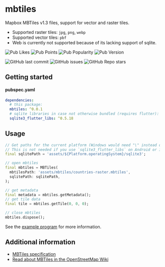 # mbtiles

Mapbox MBTiles v1.3 files, support for vector and raster tiles.

- Supported raster tiles: `jpg`, `png`, `webp` 
- Supported vector tiles: `pbf`
- Web is currently not supported because of its lacking support of sqlite.

![Pub Likes](https://img.shields.io/pub/likes/mbtiles)
![Pub Points](https://img.shields.io/pub/points/mbtiles)
![Pub Popularity](https://img.shields.io/pub/popularity/mbtiles)
![Pub Version](https://img.shields.io/pub/v/mbtiles)

![GitHub last commit](https://img.shields.io/github/last-commit/josxha/dart_mbtiles)
![GitHub issues](https://img.shields.io/github/issues/josxha/dart_mbtiles)
![GitHub Repo stars](https://img.shields.io/github/stars/josxha/dart_mbtiles?style=social)

## Getting started

#### pubspec.yaml
```yaml
dependencies:
  # this package:
  mbtiles: ^0.0.1
  # sqlite libraries in case not otherwise bundled (requires flutter):
  sqlite3_flutter_libs: ^0.5.18
```

## Usage

```dart
// Get paths for the current platform (Windows would need "\" instead of "/"). 
// This is not needed if you use `sqlite3_flutter_libs` on Android or iOS.
final sqlitePath = 'assets/${Platform.operatingSystem}/sqlite3';

// open mbtiles
final mbtiles = MBTiles(
  mbtilesPath: 'assets/mbtiles/countries-raster.mbtiles',
  sqlitePath: sqlitePath,
);

// get metadata
final metadata = mbtiles.getMetadata();
// get tile data
final tile = mbtiles.getTile(0, 0, 0);

// close mbtiles
mbtiles.dispose();
```

See the [example program](https://pub.dev/packages/mbtiles/example) for more information.

## Additional information

- [MBTiles specification](https://github.com/mapbox/mbtiles-spec)
- [Read about MBTiles in the OpenStreetMap Wiki](https://wiki.openstreetmap.org/wiki/MBTiles)